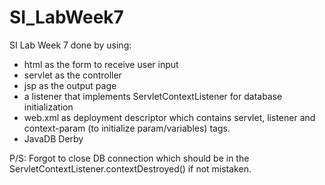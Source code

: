 # SI_LabWeek7
SI Lab Week 7 done by using:
- html as the form to receive user input
- servlet as the controller
- jsp as the output page
- a listener that implements ServletContextListener for database initialization
- web.xml as deployment descriptor which contains servlet, listener and context-param (to initialize param/variables) tags.
- JavaDB Derby

P/S: Forgot to close DB connection which should be in the ServletContextListener.contextDestroyed() if not mistaken.

